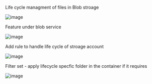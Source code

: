 Life cycle managment of files in Blob stroage

![image](https://user-images.githubusercontent.com/38088886/109761513-1632f700-7be8-11eb-9ccf-4c2fe1059943.png)

Feature under blob service

![image](https://user-images.githubusercontent.com/38088886/109763042-68284c80-7be9-11eb-94aa-27bc441420c7.png)

Add rule to handle life cycle of stroage account

![image](https://user-images.githubusercontent.com/38088886/109763145-94dc6400-7be9-11eb-8484-1e20eab9154d.png)

Filter set - apply lifecycle specfic folder in the container if it requires

![image](https://user-images.githubusercontent.com/38088886/109763276-c5240280-7be9-11eb-8b64-dcdb0f62af48.png)
